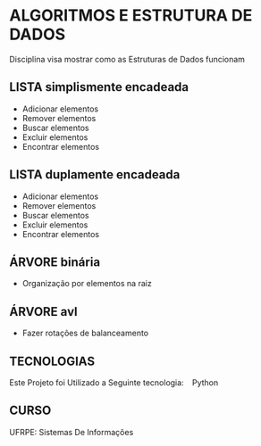 # ALGORITMOS E ESTRUTURA DE DADOS
 Disciplina visa mostrar como as Estruturas de Dados funcionam

## LISTA simplismente encadeada
- Adicionar elementos
- Remover elementos
- Buscar elementos
- Excluir elementos
- Encontrar elementos

## LISTA duplamente encadeada
- Adicionar elementos
- Remover elementos
- Buscar elementos
- Excluir elementos
- Encontrar elementos
 
## ÁRVORE binária
- Organização por elementos na raiz

## ÁRVORE avl
- Fazer rotações de balanceamento

## TECNOLOGIAS
 Este Projeto foi Utilizado a Seguinte tecnologia:
  ` ` Python

## CURSO
 UFRPE: Sistemas De Informações